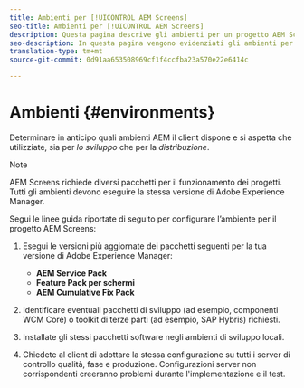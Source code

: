 ```yaml
---
title: Ambienti per [!UICONTROL AEM Screens]
seo-title: Ambienti per [!UICONTROL AEM Screens]
description: Questa pagina descrive gli ambienti per un progetto AEM Screens.
seo-description: In questa pagina vengono evidenziati gli ambienti per un progetto AEM Screens.
translation-type: tm+mt
source-git-commit: 0d91aa653508969cf1f4ccfba23a570e22e6414c

---
```



# Ambienti {#environments}

Determinare in anticipo quali ambienti AEM il client dispone e si aspetta che utilizziate, sia per *lo sviluppo* che per la *distribuzione*.

>[!NOTE]
>
>AEM Screens richiede diversi pacchetti per il funzionamento dei progetti. Tutti gli ambienti devono eseguire la stessa versione di Adobe Experience Manager.

Segui le linee guida riportate di seguito per configurare l’ambiente per il progetto AEM Screens:

1. Esegui le versioni più aggiornate dei pacchetti seguenti per la tua versione di Adobe Experience Manager:

   * **AEM Service Pack**
   * **Feature Pack per schermi**
   * **AEM Cumulative Fix Pack**

1. Identificare eventuali pacchetti di sviluppo (ad esempio, componenti WCM Core) o toolkit di terze parti (ad esempio, SAP Hybris) richiesti.

1. Installate gli stessi pacchetti software negli ambienti di sviluppo locali.

1. Chiedete al client di adottare la stessa configurazione su tutti i server di controllo qualità, fase e produzione. Configurazioni server non corrispondenti creeranno problemi durante l'implementazione e il test.
